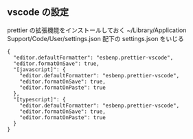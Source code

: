 ## vscode の設定

prettier の拡張機能をインストールしておく
~/Library/Application Support/Code/User/settings.json 配下の settings.json をいじる

```
{
  "editor.defaultFormatter": "esbenp.prettier-vscode",
  "editor.formatOnSave": true,
  "[javascript]": {
    "editor.defaultFormatter": "esbenp.prettier-vscode",
    "editor.formatOnSave": true,
    "editor.formatOnPaste": true
  },
  "[typescript]": {
    "editor.defaultFormatter": "esbenp.prettier-vscode",
    "editor.formatOnSave": true,
    "editor.formatOnPaste": true
  }
}

```
